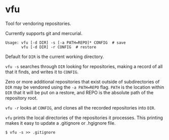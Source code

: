# vfu
Tool for vendoring repositories.

Currently supports git and mercurial.

```
Usage: vfu [-d DIR] -s [-a PATH=REPO]* CONFIG  # save
       vfu [-d DIR] -r CONFIG  # restore
```

Default for `DIR` is the current working directory.

`vfu -s` searches through `DIR` looking for repositories, making a record of all that it finds, and writes it to `CONFIG`.

Zero or more additional repositories that exist outside of subdirectories of `DIR` may be vendored using the `-a PATH=REPO` flag. `PATH` is the location within `DIR` that it will be put on a restore, and REPO is the absolute path of the repository root.

`vfu -r` looks at `CONFIG`, and clones all the recorded repositories into `DIR`.

`vfu` prints the local directories of the repositories it processes. This printing makes it easy to update a .gitignore or .hgignore file.
```
$ vfu -s >> .gitignore
```
